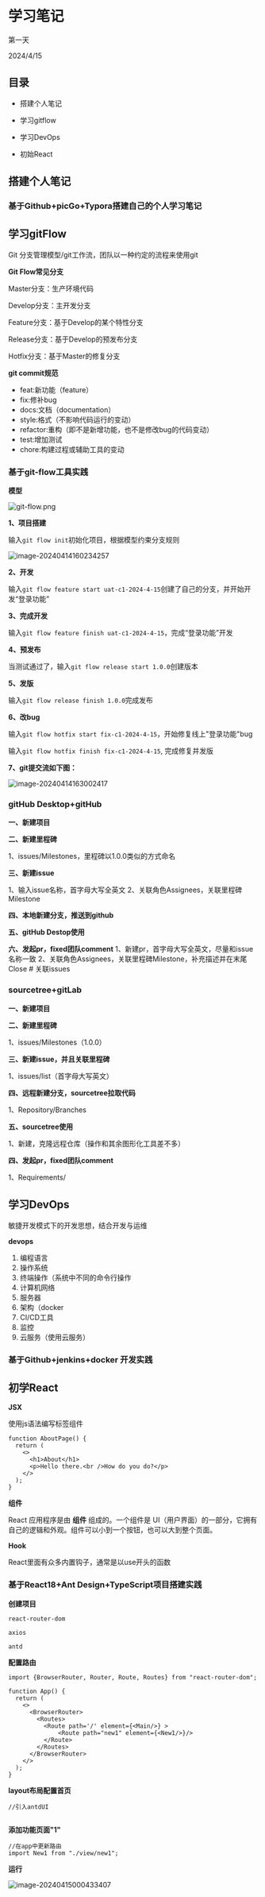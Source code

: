 # 学习笔记

第一天

2024/4/15

## 目录

- 搭建个人笔记

- 学习gitflow

- 学习DevOps
- 初始React

## 搭建个人笔记

### 基于Github+picGo+Typora搭建自己的个人学习笔记

## 学习gitFlow 

Git 分支管理模型/git工作流，团队以一种约定的流程来使用git

**Git Flow常见分支**

Master分支：生产环境代码

Develop分支：主开发分支

Feature分支：基于Develop的某个特性分支

Release分支：基于Develop的预发布分支

Hotfix分支：基于Master的修复分支

**git commit规范**

- feat:新功能（feature）
- fix:修补bug
- docs:文档（documentation）
- style:格式（不影响代码运行的变动）
- refactor:重构（即不是新增功能，也不是修改bug的代码变动）
- test:增加测试
- chore:构建过程或辅助工具的变动

### 基于git-flow工具**实践**

**模型**

![git-flow.png](https://raw.githubusercontent.com/levi33Y/pictures/main/1460000021034359)

**1、项目搭建**

输入`git flow init`初始化项目，根据模型约束分支规则

![image-20240414160234257](https://raw.githubusercontent.com/levi33Y/pictures/main/image-20240414160234257.png)

**2、开发**

输入`git flow feature start uat-c1-2024-4-15`创建了自己的分支，并开始开发“登录功能”

**3、完成开发**

输入`git flow feature finish uat-c1-2024-4-15`，完成“登录功能”开发

**4、预发布**

当测试通过了，输入`git flow release start 1.0.0`创建版本

**5、发版**

输入`git flow release finish 1.0.0`完成发布

**6、改bug**

输入`git flow hotfix start fix-c1-2024-4-15`，开始修复线上"登录功能"bug

输入`git flow hotfix finish fix-c1-2024-4-15`, 完成修复并发版

**7、git提交流如下图：**

![image-20240414163002417](https://raw.githubusercontent.com/levi33Y/pictures/main/image-20240414163002417.png)

### gitHub Desktop+gitHub

**一、新建项目**

**二、新建里程碑**

1、issues/Milestones，里程碑以1.0.0类似的方式命名

**三、新建issue**

1、输入issue名称，首字母大写全英文
2、关联角色Assignees，关联里程碑Milestone

**四、本地新建分支，推送到github**

**五、gitHub Destop使用**

**六、发起pr，fixed团队comment**
1、新建pr，首字母大写全英文，尽量和issue名称一致
2、关联角色Assignees，关联里程碑Milestone，补充描述并在末尾Close # 关联issues

### sourcetree+gitLab

**一、新建项目**

**二、新建里程碑**

1、issues/Milestones（1.0.0）

**三、新建issue，并且关联里程碑**

1、issues/list（首字母大写英文）

**四、远程新建分支，sourcetree拉取代码**

1、Repository/Branches

**五、sourcetree使用**

1、新建，克隆远程仓库（操作和其余图形化工具差不多）

**四、发起pr，fixed团队comment**

1、Requirements/

## 学习DevOps

敏捷开发模式下的开发思想，结合开发与运维

**devops**

1. 编程语言
2. 操作系统
3. 终端操作（系统中不同的命令行操作
4. 计算机网络
5. 服务器
6. 架构（docker
7. CI/CD工具
8. 监控
9. 云服务（使用云服务）

### 基于Github+jenkins+docker 开发实践

## 初学React

**JSX**

使用js语法编写标签组件

```
function AboutPage() {
  return (
    <>
      <h1>About</h1>
      <p>Hello there.<br />How do you do?</p>
    </>
  );
}
```

**组件**

React 应用程序是由 **组件** 组成的。一个组件是 UI（用户界面）的一部分，它拥有自己的逻辑和外观。组件可以小到一个按钮，也可以大到整个页面。

**Hook**

React里面有众多内置钩子，通常是以use开头的函数

### 基于React18+Ant Design+TypeScript项目搭建实践

**创建项目**

 `react-router-dom`

`axios`

`antd`

**配置路由**

```react
import {BrowserRouter, Router, Route, Routes} from "react-router-dom";

function App() {
  return (
    <>
      <BrowserRouter>
        <Routes>
          <Route path='/' element={<Main/>} >
              <Route path="new1" element={<New1/>}/>
          </Route>
        </Routes>
      </BrowserRouter>
    </>
  );
}
```



**layout布局配置首页**

```react
//引入antdUI


```



**添加功能页面"1"**

```react
//在app中更新路由
import New1 from "./view/new1";
```

**运行**

![image-20240415000433407](https://raw.githubusercontent.com/levi33Y/pictures/main/image-20240415000433407.png)







